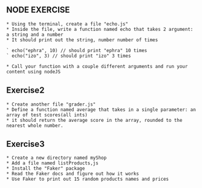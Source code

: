 ## NODE EXERCISE
	* Using the terminal, create a file "echo.js"
	* Inside the file, write a function named echo that takes 2 argument: a string and a number
	* It should print out the string, number number of times

	` echo("ephra", 10) // should print "ephra" 10 times
	` echo("izo", 3) // should print "izo" 3 times

	* Call your function with a couple different arguments and run your content using nodeJS
## Exercise2
	* Create another file "grader.js"
	* Define a function named average that takes in a single parameter: an array of test scores(all ints)
	* it should return the average score in the array, rounded to the nearest whole number.

## Exercise3
	* Create a new directory named myShop
	* Add a file named listProducts,js
	* Install the "Faker" package
	* Read the Faker docs and figure out how it works
	* Use Faker to print out 15 random products names and prices